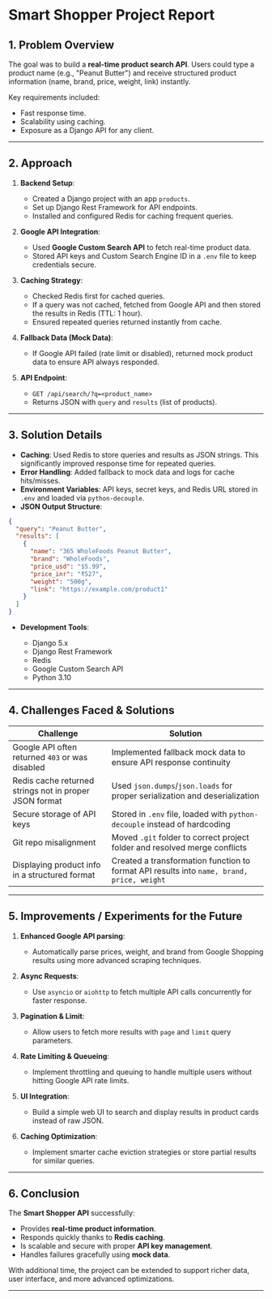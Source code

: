 
# **Smart Shopper Project Report**

## 1. **Problem Overview**

The goal was to build a **real-time product search API**. Users could type a product name (e.g., "Peanut Butter") and receive structured product information (name, brand, price, weight, link) instantly.

Key requirements included:

* Fast response time.
* Scalability using caching.
* Exposure as a Django API for any client.

---

## 2. **Approach**

1. **Backend Setup**:

   * Created a Django project with an app `products`.
   * Set up Django Rest Framework for API endpoints.
   * Installed and configured Redis for caching frequent queries.

2. **Google API Integration**:

   * Used **Google Custom Search API** to fetch real-time product data.
   * Stored API keys and Custom Search Engine ID in a `.env` file to keep credentials secure.

3. **Caching Strategy**:

   * Checked Redis first for cached queries.
   * If a query was not cached, fetched from Google API and then stored the results in Redis (TTL: 1 hour).
   * Ensured repeated queries returned instantly from cache.

4. **Fallback Data (Mock Data)**:

   * If Google API failed (rate limit or disabled), returned mock product data to ensure API always responded.

5. **API Endpoint**:

   * `GET /api/search/?q=<product_name>`
   * Returns JSON with `query` and `results` (list of products).

---

## 3. **Solution Details**

* **Caching**: Used Redis to store queries and results as JSON strings. This significantly improved response time for repeated queries.
* **Error Handling**: Added fallback to mock data and logs for cache hits/misses.
* **Environment Variables**: API keys, secret keys, and Redis URL stored in `.env` and loaded via `python-decouple`.
* **JSON Output Structure**:

```json
{
  "query": "Peanut Butter",
  "results": [
    {
      "name": "365 WholeFoods Peanut Butter",
      "brand": "WholeFoods",
      "price_usd": "$5.99",
      "price_inr": "₹527",
      "weight": "500g",
      "link": "https://example.com/product1"
    }
  ]
}
```

* **Development Tools**:

  * Django 5.x
  * Django Rest Framework
  * Redis
  * Google Custom Search API
  * Python 3.10

---

## 4. **Challenges Faced & Solutions**

| Challenge                                              | Solution                                                                                  |
| ------------------------------------------------------ | ----------------------------------------------------------------------------------------- |
| Google API often returned `403` or was disabled        | Implemented fallback mock data to ensure API response continuity                          |
| Redis cache returned strings not in proper JSON format | Used `json.dumps`/`json.loads` for proper serialization and deserialization               |
| Secure storage of API keys                             | Stored in `.env` file, loaded with `python-decouple` instead of hardcoding                |
| Git repo misalignment                                  | Moved `.git` folder to correct project folder and resolved merge conflicts                |
| Displaying product info in a structured format         | Created a transformation function to format API results into `name, brand, price, weight` |

---

## 5. **Improvements / Experiments for the Future**

1. **Enhanced Google API parsing**:

   * Automatically parse prices, weight, and brand from Google Shopping results using more advanced scraping techniques.
2. **Async Requests**:

   * Use `asyncio` or `aiohttp` to fetch multiple API calls concurrently for faster response.
3. **Pagination & Limit**:

   * Allow users to fetch more results with `page` and `limit` query parameters.
4. **Rate Limiting & Queueing**:

   * Implement throttling and queuing to handle multiple users without hitting Google API rate limits.
5. **UI Integration**:

   * Build a simple web UI to search and display results in product cards instead of raw JSON.
6. **Caching Optimization**:

   * Implement smarter cache eviction strategies or store partial results for similar queries.

---

## 6. **Conclusion**

The **Smart Shopper API** successfully:

* Provides **real-time product information**.
* Responds quickly thanks to **Redis caching**.
* Is scalable and secure with proper **API key management**.
* Handles failures gracefully using **mock data**.

With additional time, the project can be extended to support richer data, user interface, and more advanced optimizations.

---
